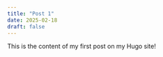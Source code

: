 ```yaml
---
title: "Post 1"
date: 2025-02-18
draft: false
---
```


This is the content of my first post on my Hugo site!

